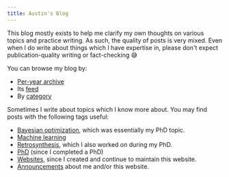 ```yaml
---
title: Austin's Blog
---
```


This blog mostly exists to help me clarify my own thoughts on various topics and practice writing.
As such, the quality of posts is very mixed.
Even when I do write about things which I have expertise in,
please don't expect publication-quality writing or fact-checking 😅

You can browse my blog by:

<!-- NOTE: manually specifying .html extension because the link was broken online -->
- [Per-year archive](/blog/archive.html)
- Its [feed](/blog/index/index.html)
- By [category](/categories/)

Sometimes I write about topics which I know more about. You may find posts with the following tags useful:

- [Bayesian optimization](/categories/bayesian-optimization/), which was essentially my PhD topic.
- [Machine learning](/categories/machine-learning/)
- [Retrosynthesis](/categories/retrosynthesis/), which I also worked on during my PhD.
- [PhD](/categories/phd/) (since I completed a PhD)
- [Websites](/categories/website/), since I created and continue to maintain this website.
- [Announcements](/categories/announcement) about me and/or this website.
